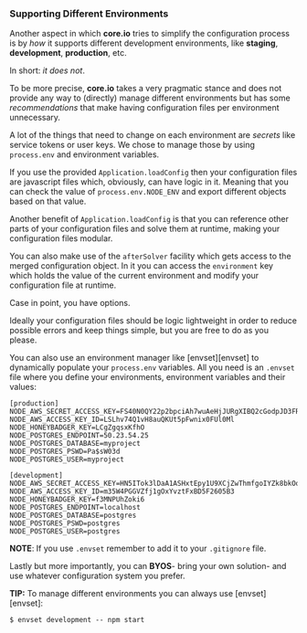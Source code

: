 ### Supporting Different Environments

Another aspect in which **core.io** tries to simplify the configuration process is by _how_ it supports different development environments, like **staging**, **development**, **production**, etc.

In short: _it does not_.

To be more precise, **core.io** takes a very pragmatic stance and does not provide any way to (directly) manage different environments but has some _recommendations_ that make having configuration files per environment unnecessary.

A lot of the things that need to change on each environment are _secrets_ like service tokens or user keys. We chose to manage those by using `process.env` and environment variables.

If you use the provided `Application.loadConfig` then your configuration files are javascript files which, obviously, can have logic in it. Meaning that you can check the value of `process.env.NODE_ENV` and export different objects based on that value.

Another benefit of `Application.loadConfig` is that you can reference other parts of your configuration files and solve them at runtime, making your configuration files modular.

You can also make use of the `afterSolver` facility which gets access to the merged configuration object. In it you can access the `environment` key which holds the value of the current environment and modify your configuration file at runtime.

Case in point, you have options.

Ideally your configuration files should be logic lightweight in order to reduce possible errors and keep things simple, but you are free to do as you please.

You can also use an environment manager like [envset][envset] to dynamically populate your `process.env` variables. All you need is an `.envset` file where you define your environments, environment variables and their values:

```
[production]
NODE_AWS_SECRET_ACCESS_KEY=FS40N0QY22p2bpciAh7wuAeHjJURgXIBQ2cGodpJD3FRjw2EyYGjyXpi73Ld8zWO
NODE_AWS_ACCESS_KEY_ID=LSLhv74Q1vH8auQKUt5pFwnix0FUl0Ml
NODE_HONEYBADGER_KEY=LCgZgqsxKfhO
NODE_POSTGRES_ENDPOINT=50.23.54.25
NODE_POSTGRES_DATABASE=myproject
NODE_POSTGRES_PSWD=Pa$sW03d
NODE_POSTGRES_USER=myproject

[development]
NODE_AWS_SECRET_ACCESS_KEY=HN5ITok3lDaA1ASHxtEpy1U9XCjZwThmfgoIYZk8bkOqc5yk6sT7AWd3ooNeRFV9
NODE_AWS_ACCESS_KEY_ID=m35W4PGGVZfj1gOxYvztFxBD5F2605B3
NODE_HONEYBADGER_KEY=f3MNPUhZoki6
NODE_POSTGRES_ENDPOINT=localhost
NODE_POSTGRES_DATABASE=postgres
NODE_POSTGRES_PSWD=postgres
NODE_POSTGRES_USER=postgres
```


**NOTE**: If you use `.envset` remember to add it to your `.gitignore` file.

Lastly but more importantly, you can **BYOS**- bring your own solution- and use whatever configuration system you prefer.

**TIP:** To manage different environments you can always use [envset][envset]:

```
$ envset development -- npm start
```
